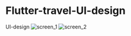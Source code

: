# Flutter-travel-UI-design
 UI-design
![screen_1](https://user-images.githubusercontent.com/74378253/193842618-9850fc32-03ce-4698-a921-e31087d65cbb.png)
![screen_2](https://user-images.githubusercontent.com/74378253/193842630-d9df6e18-782c-42cc-a4f3-108ac4c227df.png)
